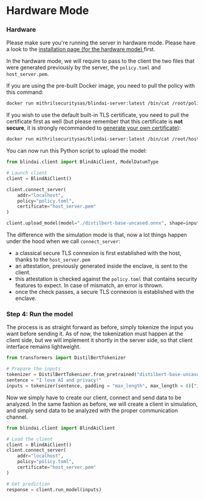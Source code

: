 # Hardware Mode

### Hardware

Please make sure you're running the server in hardware mode. Please have a look to the [installation page (for the hardware mode) ](../../hardware\_server.md)first.

In the hardware mode, we will require to pass to the client the two files that were generated previously by the server, the `policy.toml` and `host_server.pem`.

If you are using the pre-built Docker image, you need to pull the policy with this command:&#x20;

```bash
docker run mithrilsecuritysas/blindai-server:latest /bin/cat /root/policy.toml > policy.toml
```

If you wish to use the default built-in TLS certificate, you need to pull the certificate first as well (but please remember that this certificate is **not secure**, it is strongly recommanded to [generate your own certificate](../../hardware\_server.md#2.-prepare-your-tls-certificates)):

```bash
docker run mithrilsecuritysas/blindai-server:latest /bin/cat /root/host_server.pem > host_server.pem
```

You can now run this Python script to upload the model:

```python
from blindai.client import BlindAiClient, ModelDatumType

# Launch client
client = BlindAiClient()

client.connect_server(
    addr="localhost",
    policy="policy.toml",
    certificate="host_server.pem"
)

client.upload_model(model="./distilbert-base-uncased.onnx", shape=inputs.shape, dtype=ModelDatumType.I64)
```

The difference with the simulation mode is that, now a lot things happen under the hood when we call `connect_server`:

* a classical secure TLS connexion is first established with the host, thanks to the `host_server.pem`
* an attestation, previously generated inside the enclave, is sent to the client.
* this attestation is checked against the `policy.toml` that contains security features to expect. In case of mismatch, an error is thrown.
* once the check passes, a secure TLS connexion is established with the enclave.

### Step 4: Run the model

The process is as straight forward as before, simply tokenize the input you want before sending it. As of now, the tokenization must happen at the client side, but we will implement it shortly in the server side, so that client interface remains lightweight.

```python
from transformers import DistilBertTokenizer

# Prepare the inputs
tokenizer = DistilBertTokenizer.from_pretrained("distilbert-base-uncased")
sentence = "I love AI and privacy!"
inputs = tokenizer(sentence, padding = "max_length", max_length = 8)["input_ids"]
```

Now we simply have to create our client, connect and send data to be analyzed. In the same fashion as before, we will create a client in simulation, and simply send data to be analyzed with the proper communication channel.

```python
from blindai.client import BlindAiClient

# Load the client
client = BlindAiClient()
client.connect_server(
    addr="localhost",
    policy="policy.toml",
    certificate="host_server.pem"
)

# Get prediction
response = client.run_model(inputs)
```
